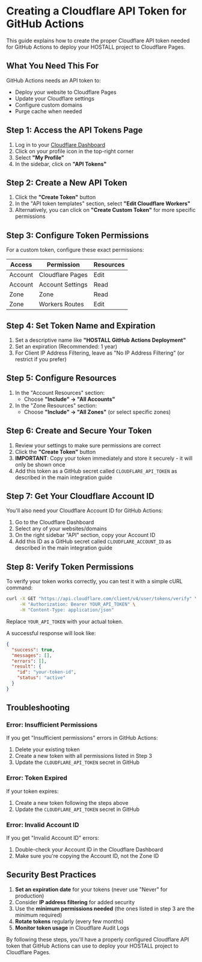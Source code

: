 # Creating a Cloudflare API Token for GitHub Actions

This guide explains how to create the proper Cloudflare API token needed for GitHub Actions to deploy your HOSTALL project to Cloudflare Pages.

## What You Need This For

GitHub Actions needs an API token to:
- Deploy your website to Cloudflare Pages
- Update your Cloudflare settings
- Configure custom domains
- Purge cache when needed

## Step 1: Access the API Tokens Page

1. Log in to your [Cloudflare Dashboard](https://dash.cloudflare.com)
2. Click on your profile icon in the top-right corner
3. Select **"My Profile"**
4. In the sidebar, click on **"API Tokens"**

## Step 2: Create a New API Token

1. Click the **"Create Token"** button
2. In the "API token templates" section, select **"Edit Cloudflare Workers"**
3. Alternatively, you can click on **"Create Custom Token"** for more specific permissions

## Step 3: Configure Token Permissions

For a custom token, configure these exact permissions:

| Access | Permission | Resources |
|---------|------------|-----------|
| Account | Cloudflare Pages | Edit |
| Account | Account Settings | Read |
| Zone | Zone | Read |
| Zone | Workers Routes | Edit |

## Step 4: Set Token Name and Expiration

1. Set a descriptive name like **"HOSTALL GitHub Actions Deployment"**
2. Set an expiration (Recommended: 1 year)
3. For Client IP Address Filtering, leave as "No IP Address Filtering" (or restrict if you prefer)

## Step 5: Configure Resources

1. In the "Account Resources" section:
   - Choose **"Include" → "All Accounts"**
2. In the "Zone Resources" section:
   - Choose **"Include" → "All Zones"** (or select specific zones)

## Step 6: Create and Secure Your Token

1. Review your settings to make sure permissions are correct
2. Click the **"Create Token"** button
3. **IMPORTANT**: Copy your token immediately and store it securely - it will only be shown once
4. Add this token as a GitHub secret called `CLOUDFLARE_API_TOKEN` as described in the main integration guide

## Step 7: Get Your Cloudflare Account ID

You'll also need your Cloudflare Account ID for GitHub Actions:

1. Go to the Cloudflare Dashboard
2. Select any of your websites/domains
3. On the right sidebar "API" section, copy your Account ID
4. Add this ID as a GitHub secret called `CLOUDFLARE_ACCOUNT_ID` as described in the main integration guide

## Step 8: Verify Token Permissions

To verify your token works correctly, you can test it with a simple cURL command:

```bash
curl -X GET "https://api.cloudflare.com/client/v4/user/tokens/verify" \
     -H "Authorization: Bearer YOUR_API_TOKEN" \
     -H "Content-Type: application/json"
```

Replace `YOUR_API_TOKEN` with your actual token. 

A successful response will look like:

```json
{
  "success": true,
  "messages": [],
  "errors": [],
  "result": {
    "id": "your-token-id",
    "status": "active"
  }
}
```

## Troubleshooting

### Error: Insufficient Permissions

If you get "Insufficient permissions" errors in GitHub Actions:
1. Delete your existing token
2. Create a new token with all permissions listed in Step 3
3. Update the `CLOUDFLARE_API_TOKEN` secret in GitHub

### Error: Token Expired

If your token expires:
1. Create a new token following the steps above
2. Update the `CLOUDFLARE_API_TOKEN` secret in GitHub

### Error: Invalid Account ID

If you get "Invalid Account ID" errors:
1. Double-check your Account ID in the Cloudflare Dashboard
2. Make sure you're copying the Account ID, not the Zone ID

## Security Best Practices

1. **Set an expiration date** for your tokens (never use "Never" for production)
2. Consider **IP address filtering** for added security
3. Use the **minimum permissions needed** (the ones listed in step 3 are the minimum required)
4. **Rotate tokens** regularly (every few months)
5. **Monitor token usage** in Cloudflare Audit Logs

By following these steps, you'll have a properly configured Cloudflare API token that GitHub Actions can use to deploy your HOSTALL project to Cloudflare Pages.